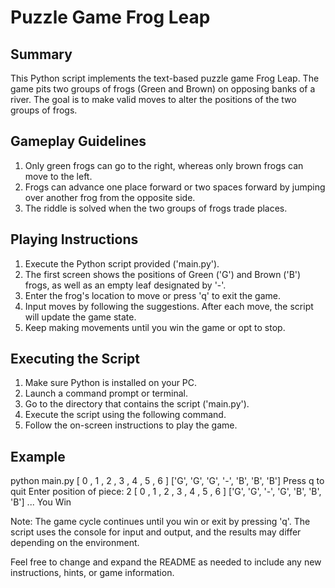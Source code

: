 # Puzzle Game Frog Leap

## Summary
This Python script implements the text-based puzzle game Frog Leap. 
The game pits two groups of frogs (Green and Brown) on opposing banks of a river. 
The goal is to make valid moves to alter the positions of the two groups of frogs.


## Gameplay Guidelines
1. Only green frogs can go to the right, whereas only brown frogs can move to the left.
2. Frogs can advance one place forward or two spaces forward by jumping over another frog from the opposite side.
3. The riddle is solved when the two groups of frogs trade places.


## Playing Instructions
1. Execute the Python script provided ('main.py').
2. The first screen shows the positions of Green ('G') and Brown ('B') frogs, as well as an empty leaf designated by '-'. 
3. Enter the frog's location to move or press 'q' to exit the game.
4. Input moves by following the suggestions. After each move, the script will update the game state.
5. Keep making movements until you win the game or opt to stop.

## Executing the Script
1. Make sure Python is installed on your PC.
2. Launch a command prompt or terminal.
3. Go to the directory that contains the script ('main.py').
4. Execute the script using the following command.
5. Follow the on-screen instructions to play the game.

## Example
python main.py
[ 0 , 1 , 2 , 3 , 4 , 5 , 6 ]
['G', 'G', 'G', '-', 'B', 'B', 'B']
Press q to quit
Enter position of piece: 2
[ 0 , 1 , 2 , 3 , 4 , 5 , 6 ]
['G', 'G', '-', 'G', 'B', 'B', 'B']
...
You Win

Note:
The game cycle continues until you win or exit by pressing 'q'.
The script uses the console for input and output, and the results may differ depending on the environment.

Feel free to change and expand the README as needed to include any new instructions, hints, or game information.
